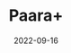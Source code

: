 ---
title: 'Paara+'
date: '2022-09-16' 
metatag: '' 
inventory: '0' 
draft: false 
# meta description 
shortDescripton: ''
description: 'Chemical'
longdescription: ''
featured: True
# product Price
price: '400.0'
# Product Short Description
shortDescription: ''
productID: 'BDFFE032-9B24-ED11-9968-005056B3A416'
type: 'products'
category: 'Chemical' 
thumnailproduct: 'https://aminsaddiquidawakhana.eralive.net/images/products/BDFFE032-9B24-ED11-9968-005056B3A4161.png' 
images:
  - image: 'images/products/BDFFE032-9B24-ED11-9968-005056B3A4161.png'  
Variants:
---